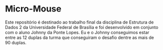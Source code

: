 # Micro-Mouse
Este repositório é destinado ao trabalho final da disciplina de Estrutura de Dados 2 da Universidade Federal de Brasília e foi desenvolvido em conjunto com o aluno Johnny da Ponte Lopes.
Eu e o Johnny conseguimos estar entre as 12 duplas da turma que conseguiram o desafio dentre as mais de 90 duplas.



